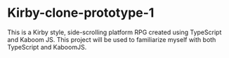 ﻿# Kirby-clone-prototype-1

This is a Kirby style, side-scrolling platform RPG created using TypeScript and Kaboom JS. This project will be used to familiarize myself with both TypeScript and KaboomJS.
